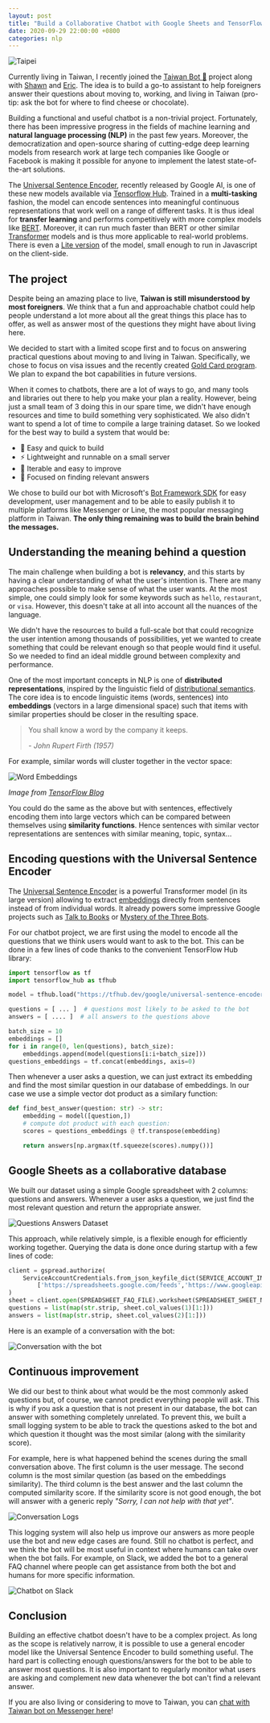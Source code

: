 ```yaml
---
layout: post
title: "Build a Collaborative Chatbot with Google Sheets and TensorFlow"
date: 2020-09-29 22:00:00 +0800
categories: nlp
---
```


![Taipei](/assets/images/taipei.jpg)

Currently living in Taiwan, I recently joined the [Taiwan Bot 🤖](https://github.com/taiwangoldcard/taiwan-bot) project along with [Shawn](https://www.linkedin.com/in/shawn-lim-0a307550) and [Eric](https://twitter.com/eric_khun). The idea is to build a go-to assistant to help foreigners answer their questions about moving to, working, and living in Taiwan (pro-tip: ask the bot for where to find cheese or chocolate).

Building a functional and useful chatbot is a non-trivial project. Fortunately, there has been impressive progress in the fields of machine learning and **natural language processing (NLP)** in the past few years. Moreover, the democratization and open-source sharing of cutting-edge deep learning models from research work at large tech companies like Google or Facebook is making it possible for anyone to implement the latest state-of-the-art solutions.

The [Universal Sentence Encoder](https://ai.googleblog.com/2018/05/advances-in-semantic-textual-similarity.html), recently released by Google AI, is one of these new models available via [Tensorflow Hub](https://tfhub.dev/google/universal-sentence-encoder/4). Trained in a **multi-tasking** fashion, the model can encode sentences into meaningful continuous representations that work well on a range of different tasks. It is thus ideal for **transfer learning** and performs competitively with more complex models like [BERT](https://en.wikipedia.org/wiki/BERT_(language_model)). Moreover, it can run much faster than BERT or other similar [Transformer](https://en.wikipedia.org/wiki/Transformer_(machine_learning_model)) models and is thus more applicable to real-world problems. There is even a [Lite version](https://tfhub.dev/google/universal-sentence-encoder-lite/2) of the model, small enough to run in Javascript on the client-side.

## The project

Despite being an amazing place to live, **Taiwan is still misunderstood by most foreigners**. We think that a fun and approachable chatbot could help people understand a lot more about all the great things this place has to offer, as well as answer most of the questions they might have about living here.

We decided to start with a limited scope first and to focus on answering practical questions about moving to and living in Taiwan. Specifically, we chose to focus on visa issues and the recently created [Gold Card program](https://taiwangoldcard.com). We plan to expand the bot capabilities in future versions.

When it comes to chatbots, there are a lot of ways to go, and many tools and libraries out there to help you make your plan a reality. However, being just a small team of 3 doing this in our spare time, we didn't have enough resources and time to build something very sophisticated. We also didn't want to spend a lot of time to compile a large training dataset. So we looked for the best way to build a system that would be:

* 🧩 Easy and quick to build
* ⚡️ Lightweight and runnable on a small server
* 🔧 Iterable and easy to improve
* 🧠 Focused on finding relevant answers

We chose to build our bot with Microsoft's [Bot Framework SDK](https://github.com/microsoft/botframework-sdk) for easy development, user management and to be able to easily publish it to multiple platforms like Messenger or Line, the most popular messaging platform in Taiwan. **The only thing remaining was to build the brain behind the messages.**

## Understanding the meaning behind a question

The main challenge when building a bot is **relevancy**, and this starts by having a clear understanding of what the user's intention is. There are many approaches possible to make sense of what the user wants. At the most simple, one could simply look for some keywords such as `hello`, `restaurant`, or `visa`. However, this doesn't take at all into account all the nuances of the language.

We didn't have the resources to build a full-scale bot that could recognize the user intention among thousands of possibilities, yet we wanted to create something that could be relevant enough so that people would find it useful. So we needed to find an ideal middle ground between complexity and performance.

One of the most important concepts in NLP is one of **distributed representations**, inspired by the linguistic field of [distributional semantics](https://en.wikipedia.org/wiki/Distributional_semantics). The core idea is to encode linguistic items (words, sentences) into **embeddings** (vectors in a large dimensional space) such that items with similar properties should be closer in the resulting space.

>    You shall know a word by the company it keeps.
> 
>    *- John Rupert Firth (1957)*

For example, similar words will cluster together in the vector space:

![Word Embeddings](/assets/images/word-embeddings.png)

*Image from [TensorFlow Blog](https://blog.tensorflow.org/2020/08/introducing-semantic-reactor-explore-nlp-sheets.html)*

You could do the same as the above but with sentences, effectively encoding them into large vectors which can be compared between themselves using **similarity functions**. Hence sentences with similar vector representations are sentences with similar meaning, topic, syntax...

## Encoding questions with the Universal Sentence Encoder

The [Universal Sentence Encoder](https://arxiv.org/abs/1803.11175) is a powerful Transformer model (in its large version) allowing to extract [embeddings](https://developers.google.com/machine-learning/crash-course/embeddings/video-lecture) directly from sentences instead of from individual words. It already powers some impressive Google projects such as [Talk to Books](https://books.google.com/talktobooks/) or [Mystery of the Three Bots](https://google.github.io/mysteryofthreebots/).

For our chatbot project, we are first using the model to encode all the questions that we think users would want to ask to the bot. This can be done in a few lines of code thanks to the convenient TensorFlow Hub library:

```python
import tensorflow as tf
import tensorflow_hub as tfhub

model = tfhub.load("https://tfhub.dev/google/universal-sentence-encoder/4")

questions = [ ... ]  # questions most likely to be asked to the bot
answers = [ .... ]  # all answers to the questions above

batch_size = 10
embeddings = []
for i in range(0, len(questions), batch_size):
    embeddings.append(model(questions[i:i+batch_size]))
questions_embeddings = tf.concat(embeddings, axis=0)
```


Then whenever a user asks a question, we can just extract its embedding and find the most similar question in our database of embeddings. In our case we use a simple vector dot product as a similary function:

```python
def find_best_answer(question: str) -> str:
    embedding = model([question,])
    # compute dot product with each question:
    scores = questions_embeddings @ tf.transpose(embedding)

    return answers[np.argmax(tf.squeeze(scores).numpy())]
```

## Google Sheets as a collaborative database 

We built our dataset using a simple Google spreadsheet with 2 columns: questions and answers. Whenever a user asks a question, we just find the most relevant question and return the appropriate answer.

![Questions Answers Dataset](/assets/images/taiwan-bot-database.png)


This approach, while relatively simple, is a flexible enough for efficiently working together. Querying the data is done once during startup with a few lines of code:

```python
client = gspread.authorize(
    ServiceAccountCredentials.from_json_keyfile_dict(SERVICE_ACCOUNT_INFO_DICT,
        ['https://spreadsheets.google.com/feeds','https://www.googleapis.com/auth/drive'])
)
sheet = client.open(SPREADSHEET_FAQ_FILE).worksheet(SPREADSHEET_SHEET_NAME)
questions = list(map(str.strip, sheet.col_values(1)[1:]))
answers = list(map(str.strip, sheet.col_values(2)[1:]))
````

Here is an example of a conversation with the bot:

![Conversation with the bot](/assets/images/taiwan-bot-conversation.jpg)



## Continuous improvement

We did our best to think about what would be the most commonly asked questions but, of course, we cannot predict everything people will ask. This is why if you ask a question that is not present in our database, the bot can answer with something completely unrelated. To prevent this, we built a small logging system to be able to track the questions asked to the bot and which question it thought was the most similar (along with the similarity score).

For example, here is what happened behind the scenes during the small conversation above. The first column is the user message. The second column is the most similar question (as based on the embeddings similarity). The third column is the best answer and the last column the computed similarity score. If the similarity score is not good enough, the bot will answer with a generic reply *"Sorry, I can not help with that yet"*.

![Conversation Logs](/assets/images/taiwan-bot-logs.png)

This logging system will also help us improve our answers as more people use the bot and new edge cases are found. Still no chatbot is perfect, and we think the bot will be most useful in context where humans can take over when the bot fails. For example, on Slack, we added the bot to a general FAQ channel where people can get assistance from both the bot and humans for more specific information.

![Chatbot on Slack](/assets/images/taiwan-bot-slack.png)


## Conclusion

Building an effective chatbot doesn't have to be a complex project. As long as the scope is relatively narrow, it is possible to use a general encoder model like the Universal Sentence Encoder to build something useful. The hard part is collecting enough questions/answers for the bot to be able to answer most questions. It is also important to regularly monitor what users are asking and complement new data whenever the bot can't find a relevant answer.

If you are also living or considering to move to Taiwan, you can [chat with Taiwan bot on Messenger here](https://www.facebook.com/thetaiwanbot)!
